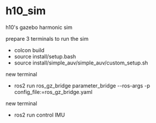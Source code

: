 # h10_sim

h10's gazebo harmonic sim

prepare 3 terminals to run the sim

- colcon build
- source install/setup.bash
- source install/simple_auv/simple_auv/custom_setup.sh

new terminal
- ros2 run ros_gz_bridge parameter_bridge --ros-args -p config_file:=ros_gz_bridge.yaml

new terminal
- ros2 run control IMU
